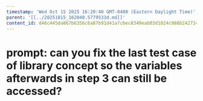 ```yaml
---
timestamp: 'Wed Oct 15 2025 16:20:40 GMT-0400 (Eastern Daylight Time)'
parent: '[[../20251015_162040.5779533d.md]]'
content_id: d46c445da867b6356c6a87b91d41a7c6ec8349eab03d1824c988b242724099c8
---
```


# prompt: can you fix the last test case of library concept so the variables afterwards in step 3 can still be accessed?
